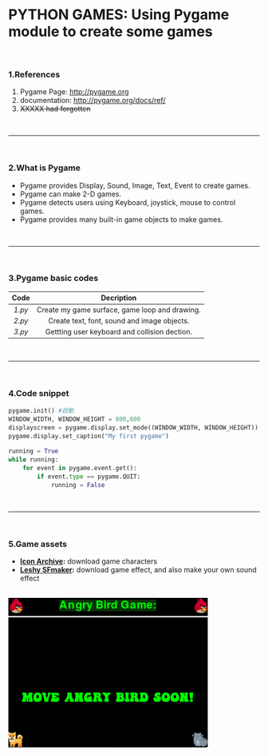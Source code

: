 # PYTHON GAMES:  Using Pygame module to create some games
<br>

### 1.References
  1. Pygame Page: http://pygame.org
  2. documentation: http://pygame.org/docs/ref/
  3. ~~XXXXX had forgotten~~  
  
<br>

------  

<br>

### 2.What is Pygame 
  * Pygame provides Display, Sound, Image, Text, Event to create games.  
  * Pygame can make 2-D games. 
  * Pygame detects users using Keyboard, joystick, mouse to control games. 
  * Pygame provides many built-in game objects to make games.  
  
<br> 

------  

<br>

### 3.Pygame basic codes
| Code | Decription |
|:----:|:----------:|
|_1.py_| Create my game surface, game loop and drawing. |
|_2.py_| Create text, font, sound and image objects. |
|_3.py_| Gettting user keyboard and collision dection. |

<br>

------  

<br>

### 4.Code snippet
```python
pygame.init() #啟動
WINDOW_WIDTH, WINDOW_HEIGHT = 800,600
displayscreen = pygame.display.set_mode((WINDOW_WIDTH, WINDOW_HEIGHT)) #產生畫布
pygame.display.set_caption("My first pygame")
```
```python
running = True
while running:
    for event in pygame.event.get():
        if event.type == pygame.QUIT:
            running = False
```

<br>

------  

<br>

### 5.Game assets
  * **[Icon Archive](https://iconarchive.com/):** download game characters
  * **[Leshy SFmaker](https://www.leshylabs.com/apps/sfMaker/):** download game effect, and also make your own sound effect
  
  
<br>  
<img src="https://github.com/CindyFu1226/Pygame_basic/blob/main/2.png" width="400" height="300" alt="2.py program screenshot"><br>
